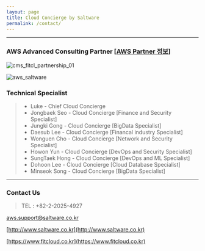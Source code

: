 ```yaml
---
layout: page
title: Cloud Concierge by Saltware
permalink: /contact/
---
```

***

### AWS Advanced Consulting Partner [[AWS Partner 정보](https://aws.amazon.com/ko/partners/find/partnerdetails/?n=Saltware&id=001E000000xHZ4MIAW#psf-solutions)]
![cms_fitcl_partnership_01](https://user-images.githubusercontent.com/30482872/29053412-f0a528ca-7c2a-11e7-93d1-94664b2058fb.gif)

![aws_saltware](https://user-images.githubusercontent.com/29446742/29101274-1395a942-7cec-11e7-814d-edaf82bbb9b6.png)


### Technical Specialist
>- Luke - Chief Cloud Concierge
>- Jongbaek Seo - Cloud Concierge [Finance and Security Specialist]
>- Jungki Gong - Cloud Concierge [BigData Specialist]
>- Daesub Lee - Cloud Concierge [Financal industry Specialist]
>- Wonguen Cho - Cloud Concierge [Network and Security Specialist]
>- Howon Yun - Cloud Concierge [DevOps and Security Specialist]
>- SungTaek Hong - Cloud Concierge [DevOps and ML Specialist]
>- Dohoon Lee - Cloud Concierge [Cloud Database Specialist]
>- Minseok Song - Cloud Concierge [BigData Specialist]

***

### Contact Us


> TEL : +82-2-2025-4927

[aws.support@saltware.co.kr](mailto:aws.support@saltware.co.kr)

[http://www.saltware.co.kr](http://www.saltware.co.kr)

[https://www.fitcloud.co.kr](https://www.fitcloud.co.kr)

